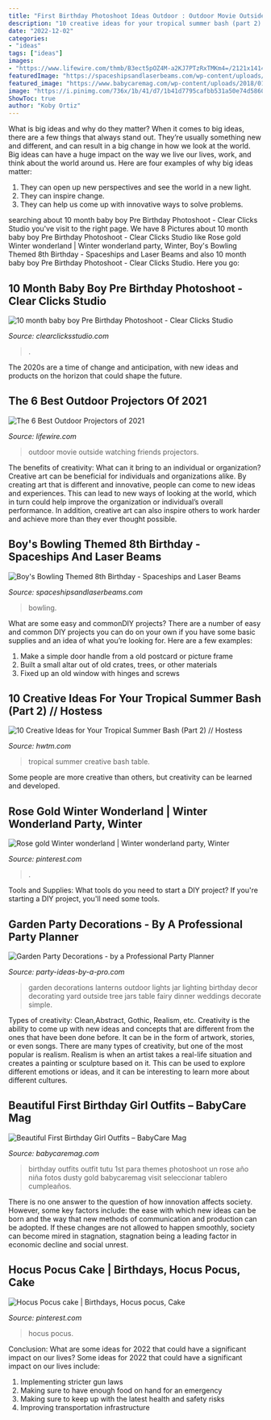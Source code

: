 ```yaml
---
title: "First Birthday Photoshoot Ideas Outdoor : Outdoor Movie Outside Watching Friends Projectors"
description: "10 creative ideas for your tropical summer bash (part 2) // hostess"
date: "2022-12-02"
categories:
- "ideas"
tags: ["ideas"]
images:
- "https://www.lifewire.com/thmb/B3ect5pOZ4M-a2KJ7PTzRxTMKm4=/2121x1414/filters:fill(auto,1)/friends-watching-movie-projected-outside-5c31558c4cedfd00013a9faf.jpg"
featuredImage: "https://spaceshipsandlaserbeams.com/wp-content/uploads/2015/09/bowling-birthday-party-ideas-459.jpg"
featured_image: "https://www.babycaremag.com/wp-content/uploads/2018/01/First-Birthday-Baby-Girl-Outfit-4.jpg"
image: "https://i.pinimg.com/736x/1b/41/d7/1b41d7795cafbb531a50e74d58604d08.jpg"
ShowToc: true
author: "Koby Ortiz"
---
```



What is big ideas and why do they matter?
When it comes to big ideas, there are a few things that always stand out. They’re usually something new and different, and can result in a big change in how we look at the world. Big ideas can have a huge impact on the way we live our lives, work, and think about the world around us. Here are four examples of why big ideas matter: 
1. They can open up new perspectives and see the world in a new light.
2. They can inspire change.
3. They can help us come up with innovative ways to solve problems.

	

		
searching about 10 month baby boy Pre Birthday Photoshoot - Clear Clicks Studio you've visit to the right page. We have 8 Pictures about 10 month baby boy Pre Birthday Photoshoot - Clear Clicks Studio like Rose gold Winter wonderland | Winter wonderland party, Winter, Boy&#039;s Bowling Themed 8th Birthday - Spaceships and Laser Beams and also 10 month baby boy Pre Birthday Photoshoot - Clear Clicks Studio. Here you go:
		
    
## 10 Month Baby Boy Pre Birthday Photoshoot - Clear Clicks Studio

<img loading=lazy src="https://www.clearclicksstudio.com/wp-content/uploads/2020/02/Pre-birthday-shoot_www.clearclicksstudio.com-1627.jpg" onerror="this.onerror=null;this.src='https://tse2.mm.bing.net/th?id=OIP.mwE-uw8KXfsvvQiFNu-QMQHaE8&amp;pid=15.1';" alt="10 month baby boy Pre Birthday Photoshoot - Clear Clicks Studio">

_Source: clearclicksstudio.com_

>. 

	

The 2020s are a time of change and anticipation, with new ideas and products on the horizon that could shape the future.

    
## The 6 Best Outdoor Projectors Of 2021

<img loading=lazy src="https://www.lifewire.com/thmb/B3ect5pOZ4M-a2KJ7PTzRxTMKm4=/2121x1414/filters:fill(auto,1)/friends-watching-movie-projected-outside-5c31558c4cedfd00013a9faf.jpg" onerror="this.onerror=null;this.src='https://tse1.mm.bing.net/th?id=OIP.la-GonNxkDcSUVO1X1pTRgHaE8&amp;pid=15.1';" alt="The 6 Best Outdoor Projectors of 2021">

_Source: lifewire.com_

>outdoor movie outside watching friends projectors. 

	

The benefits of creativity: What can it bring to an individual or organization?
Creative art can be beneficial for individuals and organizations alike. By creating art that is different and innovative, people can come to new ideas and experiences. This can lead to new ways of looking at the world, which in turn could help improve the organization or individual’s overall performance. In addition, creative art can also inspire others to work harder and achieve more than they ever thought possible.

    
## Boy&#039;s Bowling Themed 8th Birthday - Spaceships And Laser Beams

<img loading=lazy src="https://spaceshipsandlaserbeams.com/wp-content/uploads/2015/09/bowling-birthday-party-ideas-459.jpg" onerror="this.onerror=null;this.src='https://tse3.mm.bing.net/th?id=OIP.GZGALo-81mII-P9DpDzaEwHaLH&amp;pid=15.1';" alt="Boy&#039;s Bowling Themed 8th Birthday - Spaceships and Laser Beams">

_Source: spaceshipsandlaserbeams.com_

>bowling. 

	

What are some easy and commonDIY projects?
There are a number of easy and common DIY projects you can do on your own if you have some basic supplies and an idea of what you’re looking for. Here are a few examples:
1. Make a simple door handle from a old postcard or picture frame
2. Built a small altar out of old crates, trees, or other materials
3. Fixed up an old window with hinges and screws

    
## 10 Creative Ideas For Your Tropical Summer Bash (Part 2) // Hostess

<img loading=lazy src="https://www.hwtm.com/wp-content/uploads/2019/06/tropical-summer-party-ideas_14.jpg" onerror="this.onerror=null;this.src='https://tse1.mm.bing.net/th?id=OIP.EFW299Bf_wH10gZu4TMHqwHaJ6&amp;pid=15.1';" alt="10 Creative Ideas for Your Tropical Summer Bash (Part 2) // Hostess">

_Source: hwtm.com_

>tropical summer creative bash table. 

	

Some people are more creative than others, but creativity can be learned and developed.

    
## Rose Gold Winter Wonderland | Winter Wonderland Party, Winter

<img loading=lazy src="https://i.pinimg.com/736x/1b/41/d7/1b41d7795cafbb531a50e74d58604d08.jpg" onerror="this.onerror=null;this.src='https://tse1.mm.bing.net/th?id=OIP.Fzuh1Wpt4KQgdWAWd0UovAHaJ3&amp;pid=15.1';" alt="Rose gold Winter wonderland | Winter wonderland party, Winter">

_Source: pinterest.com_

>. 

	

Tools and Supplies: What tools do you need to start a DIY project?
If you're starting a DIY project, you'll need some tools.

    
## Garden Party Decorations - By A Professional Party Planner

<img loading=lazy src="http://www.party-ideas-by-a-pro.com/image-files/garden-party-decorations-glass-jar-lanterns.jpg" onerror="this.onerror=null;this.src='https://tse2.mm.bing.net/th?id=OIP.0UZRAnyFCUGl1u8qw2VWCQHaFx&amp;pid=15.1';" alt="Garden Party Decorations - by a Professional Party Planner">

_Source: party-ideas-by-a-pro.com_

>garden decorations lanterns outdoor lights jar lighting birthday decor decorating yard outside tree jars table fairy dinner weddings decorate simple. 

	

Types of creativity: Clean,Abstract, Gothic, Realism, etc.
Creativity is the ability to come up with new ideas and concepts that are different from the ones that have been done before. It can be in the form of artwork, stories, or even songs. There are many types of creativity, but one of the most popular is realism. Realism is when an artist takes a real-life situation and creates a painting or sculpture based on it. This can be used to explore different emotions or ideas, and it can be interesting to learn more about different cultures.

    
## Beautiful First Birthday Girl Outfits – BabyCare Mag

<img loading=lazy src="https://www.babycaremag.com/wp-content/uploads/2018/01/First-Birthday-Baby-Girl-Outfit-4.jpg" onerror="this.onerror=null;this.src='https://tse1.mm.bing.net/th?id=OIP.STi6hx3MULrn7YLdm48plwHaLF&amp;pid=15.1';" alt="Beautiful First Birthday Girl Outfits – BabyCare Mag">

_Source: babycaremag.com_

>birthday outfits outfit tutu 1st para themes photoshoot un rose año niña fotos dusty gold babycaremag visit seleccionar tablero cumpleaños. 

	

There is no one answer to the question of how innovation affects society. However, some key factors include: the ease with which new ideas can be born and the way that new methods of communication and production can be adopted. If these changes are not allowed to happen smoothly, society can become mired in stagnation, stagnation being a leading factor in economic decline and social unrest.

    
## Hocus Pocus Cake | Birthdays, Hocus Pocus, Cake

<img loading=lazy src="https://i.pinimg.com/736x/47/78/93/4778934534e8fd81ec2ff3d485c02809.jpg" onerror="this.onerror=null;this.src='https://tse2.mm.bing.net/th?id=OIP.A_eFUxrnjORJLdIPZJutowHaJ3&amp;pid=15.1';" alt="Hocus Pocus cake | Birthdays, Hocus pocus, Cake">

_Source: pinterest.com_

>hocus pocus. 

	

Conclusion: What are some ideas for 2022 that could have a significant impact on our lives?
Some ideas for 2022 that could have a significant impact on our lives include: 
1. Implementing stricter gun laws 
2. Making sure to have enough food on hand for an emergency 
3. Making sure to keep up with the latest health and safety risks 
4. Improving transportation infrastructure 

